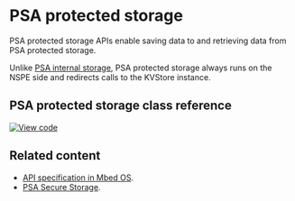 # PSA protected storage

PSA protected storage APIs enable saving data to and retrieving data from PSA protected storage.

Unlike [PSA internal storage](../apis/psa-compliant-apis.html), PSA protected storage always runs on the NSPE side and redirects calls to the KVStore instance.

## PSA protected storage class reference

[![View code](https://www.mbed.com/embed/?type=library)](https://os.mbed.com/docs/mbed-os/v6.2/mbed-os-api-doxy/_t_a_r_g_e_t___m_b_e_d___p_s_a___s_r_v_2inc_2psa_2protected__storage_8h.html)

## Related content

- [API specification in Mbed OS](../apis/data-storage.html).
- [PSA Secure Storage](https://pages.arm.com/PSA-APIs).
